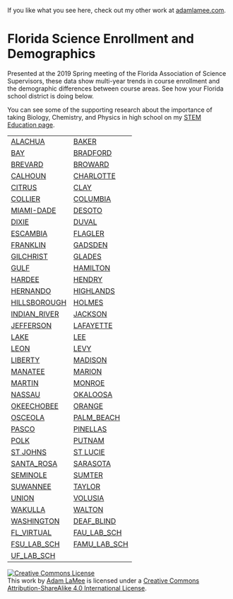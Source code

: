 If you like what you see here, check out my other work at [adamlamee.com](http://www.adamlamee.com).  

# Florida Science Enrollment and Demographics  
Presented at the 2019 Spring meeting of the Florida Association of Science Supervisors, these data show multi-year trends in course enrollment and the demographic differences between course areas. See how your Florida school district is doing below.  

You can see some of the supporting research about the importance of taking Biology, Chemistry, and Physics in high school on my [STEM Education page](https://adamlamee.github.io/stem_ed).    

<table>
	<tr><td><a href="./plots/District_pages/ALACHUA.html">ALACHUA</a></td><td><a href="./plots/District_pages/BAKER.html">BAKER</a></td></tr>
	<tr><td><a href="./plots/District_pages/BAY.html">BAY</a></td><td><a href="./plots/District_pages/BRADFORD.html">BRADFORD</a></td></tr>
	<tr><td><a href="./plots/District_pages/BREVARD.html">BREVARD</a></td><td><a href="./plots/District_pages/BROWARD.html">BROWARD</a></td></tr>
	<tr><td><a href="./plots/District_pages/CALHOUN.html">CALHOUN</a></td><td><a href="./plots/District_pages/CHARLOTTE.html">CHARLOTTE</a></td></tr>
	<tr><td><a href="./plots/District_pages/CITRUS.html">CITRUS</a></td><td><a href="./plots/District_pages/CLAY.html">CLAY</a></td></tr>
	<tr><td><a href="./plots/District_pages/COLLIER.html">COLLIER</a></td><td><a href="./plots/District_pages/COLUMBIA.html">COLUMBIA</a></td></tr>
	<tr><td><a href="./plots/District_pages/MIAMI-DADE.html">MIAMI-DADE</a></td><td><a href="./plots/District_pages/DESOTO.html">DESOTO</a></td></tr>
	<tr><td><a href="./plots/District_pages/DIXIE.html">DIXIE</a></td><td><a href="./plots/District_pages/DUVAL.html">DUVAL</a></td></tr>
	<tr><td><a href="./plots/District_pages/ESCAMBIA.html">ESCAMBIA</a></td><td><a href="./plots/District_pages/FLAGLER.html">FLAGLER</a></td></tr>
	<tr><td><a href="./plots/District_pages/FRANKLIN.html">FRANKLIN</a></td><td><a href="./plots/District_pages/GADSDEN.html">GADSDEN</a></td></tr>
	<tr><td><a href="./plots/District_pages/GILCHRIST.html">GILCHRIST</a></td><td><a href="./plots/District_pages/GLADES.html">GLADES</a></td></tr>
	<tr><td><a href="./plots/District_pages/GULF.html">GULF</a></td><td><a href="./plots/District_pages/HAMILTON.html">HAMILTON</a></td></tr>
	<tr><td><a href="./plots/District_pages/HARDEE.html">HARDEE</a></td><td><a href="./plots/District_pages/HENDRY.html">HENDRY</a></td></tr>
	<tr><td><a href="./plots/District_pages/HERNANDO.html">HERNANDO</a></td><td><a href="./plots/District_pages/HIGHLANDS.html">HIGHLANDS</a></td></tr>
	<tr><td><a href="./plots/District_pages/HILLSBOROUGH.html">HILLSBOROUGH</a></td><td><a href="./plots/District_pages/HOLMES.html">HOLMES</a></td></tr>
	<tr><td><a href="./plots/District_pages/INDIAN_RIVER.html">INDIAN_RIVER</a></td><td><a href="./plots/District_pages/JACKSON.html">JACKSON</a></td></tr>
	<tr><td><a href="./plots/District_pages/JEFFERSON.html">JEFFERSON</a></td><td><a href="./plots/District_pages/LAFAYETTE.html">LAFAYETTE</a></td></tr>
	<tr><td><a href="./plots/District_pages/LAKE.html">LAKE</a></td><td><a href="./plots/District_pages/LEE.html">LEE</a></td></tr>
	<tr><td><a href="./plots/District_pages/LEON.html">LEON</a></td><td><a href="./plots/District_pages/LEVY.html">LEVY</a></td></tr>
	<tr><td><a href="./plots/District_pages/LIBERTY.html">LIBERTY</a></td><td><a href="./plots/District_pages/MADISON.html">MADISON</a></td></tr>
	<tr><td><a href="./plots/District_pages/MANATEE.html">MANATEE</a></td><td><a href="./plots/District_pages/MARION.html">MARION</a></td></tr>
	<tr><td><a href="./plots/District_pages/MARTIN.html">MARTIN</a></td><td><a href="./plots/District_pages/MONROE.html">MONROE</a></td></tr>
	<tr><td><a href="./plots/District_pages/NASSAU.html">NASSAU</a></td><td><a href="./plots/District_pages/OKALOOSA.html">OKALOOSA</a></td></tr>
	<tr><td><a href="./plots/District_pages/OKEECHOBEE.html">OKEECHOBEE</a></td><td><a href="./plots/District_pages/ORANGE.html">ORANGE</a></td></tr>
	<tr><td><a href="./plots/District_pages/OSCEOLA.html">OSCEOLA</a></td><td><a href="./plots/District_pages/PALM_BEACH.html">PALM_BEACH</a></td></tr>
	<tr><td><a href="./plots/District_pages/PASCO.html">PASCO</a></td><td><a href="./plots/District_pages/PINELLAS.html">PINELLAS</a></td></tr>
	<tr><td><a href="./plots/District_pages/POLK.html">POLK</a></td><td><a href="./plots/District_pages/PUTNAM.html">PUTNAM</a></td></tr>
	<tr><td><a href="./plots/District_pages/ST_JOHNS.html">ST JOHNS</a></td><td><a href="./plots/District_pages/ST_LUCIE.html">ST LUCIE</a></td></tr>
	<tr><td><a href="./plots/District_pages/SANTA_ROSA.html">SANTA_ROSA</a></td><td><a href="./plots/District_pages/SARASOTA.html">SARASOTA</a></td></tr>
	<tr><td><a href="./plots/District_pages/SEMINOLE.html">SEMINOLE</a></td><td><a href="./plots/District_pages/SUMTER.html">SUMTER</a></td></tr>
	<tr><td><a href="./plots/District_pages/SUWANNEE.html">SUWANNEE</a></td><td><a href="./plots/District_pages/TAYLOR.html">TAYLOR</a></td></tr>
	<tr><td><a href="./plots/District_pages/UNION.html">UNION</a></td><td><a href="./plots/District_pages/VOLUSIA.html">VOLUSIA</a></td></tr>
	<tr><td><a href="./plots/District_pages/WAKULLA.html">WAKULLA</a></td><td><a href="./plots/District_pages/WALTON.html">WALTON</a></td></tr>
	<tr><td><a href="./plots/District_pages/WASHINGTON.html">WASHINGTON</a></td><td><a href="./plots/District_pages/DEAF_BLIND.html">DEAF_BLIND</a></td></tr>
	<tr><td><a href="./plots/District_pages/FL_VIRTUAL.html">FL_VIRTUAL</a></td><td><a href="./plots/District_pages/FAU_LAB_SCH.html">FAU_LAB_SCH</a></td></tr>
	<tr><td><a href="./plots/District_pages/FSU_LAB_SCH.html">FSU_LAB_SCH</a></td><td><a href="./plots/District_pages/FAMU_LAB_SCH.html">FAMU_LAB_SCH</a></td></tr>
	<tr><td><a href="./plots/District_pages/UF_LAB_SCH.html">UF_LAB_SCH</a></td><td></td></tr>
</table>

<a rel="license" href="http://creativecommons.org/licenses/by-sa/4.0/"><img alt="Creative Commons License" style="border-width:0" src="https://i.creativecommons.org/l/by-sa/4.0/88x31.png" /></a><br />This work by <a xmlns:cc="http://creativecommons.org/ns#" href="http://www.adamlamee.com" property="cc:attributionName" rel="cc:attributionURL">Adam LaMee</a> is licensed under a <a rel="license" href="http://creativecommons.org/licenses/by-sa/4.0/">Creative Commons Attribution-ShareAlike 4.0 International License</a>.
